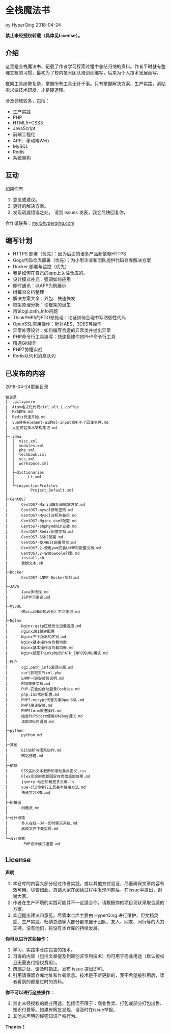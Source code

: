 # 全栈魔法书

by HyperQing 2018-04-24

**禁止未经授权转载（具体见License）。**

## 介绍

这里是全栈魔法书，记载了作者学习探索过程中总结归纳的资料。作者平时就有整理文档的习惯，最初为了校内技术团队培训而编写，后来为个人技术发展而写。

框架工具纷繁复杂，掌握所有工具无补于事。只有掌握解决方案、生产实践，紧贴需求做技术研发，才是硬道理。

涉及领域较多，包括：

- 生产实践
- PHP
- HTML5+CSS3
- JavaScript
- 前端工程化
- APP、移动端Web
- MySQL
- Redis
- 系统架构


## 互动

如果你有
1. 意见或建议。
2. 更好的解决方案。
3. 发现疏漏错误之处。
请到 Issues 发表，我会尽快回复你。

合作请联系：my@hyperqing.com

## 编写计划

- HTTPS 部署（优先）：因为后面的诸多产品都依赖HTTPS
- Gogs代码仓库部署（优先）：为小型企业和团队提供代码仓库解决方案
- Docker 部署与监控（优先）
- 我是如何在自己的app上关注仓库的。
- 设计模式补充：强调如何应用
- 即时通讯：以APP为例展示
- 树莓派文档整理
- 解决方案大全：外包、快速快发
- 框架原理分析：论框架的诞生
- 再论cgi.path_info问题
- ThinkPHP5的PDO预处理：论证如何合理书写防御性代码
- OpenSSL常用操作：针对AES、3DES等操作
- 异常处理设计：如何编写合适的异常类并抛出异常
- PHP命令行工具编写：快速搭建你的PHP命令行工具
- 精通Git操作
- PHP7协程实战
- Redis队列和消息队列

## 已发布的内容

2018-04-24更新目录
```
根目录
│  .gitignore
│  Atom格式化代码ctrl_alt_L.coffee
│  README.md
│  Redis快速开始.md
│  vue使用element-ui的el-input监听不了回车事件.md
│  大型网站技术架构笔记.md
│
├─.idea
│  │  misc.xml
│  │  modules.xml
│  │  php.xml
│  │  techbook.iml
│  │  vcs.xml
│  │  workspace.xml
│  │
│  ├─dictionaries
│  │      Li.xml
│  │
│  └─inspectionProfiles
│          Project_Default.xml
│
├─CentOS7
│      CentOS7-MariaDB乱码解决方案.md
│      CentOS7-mysql修改密码.md
│      CentOS7-Mysql双机热备份.md
│      CentOS7-Nginx.conf配置.md
│      Centos7-phpMyAdmin安装.md
│      CentOS7-Redis配置文档.md
│      CentOS7-SSH2配置.md
│      CentOS7-使用Git部署项目.md
│      CentOS7.2-使用yum安装LNMP和配置文档.md
│      CentOS7.2-安装Swoole引擎.md
│      install.sh
│      替换文本.sh
│
├─Docker
│      CentOS7-LNMP-Docker实战.md
│
├─JAVA
│      Java多线程.md
│      JSP学习笔记.md
│
├─MySQL
│      《MariaDB必知必会》学习笔记.md
│
├─Nginx
│      Nginx-gzip压缩优化加载速度.md
│      nginx301跳转配置
│      Nginx三个版本的区别.md
│      Nginx基本操作与负载均衡
│      Nginx基本操作与负载均衡.md
│      Nginx适配Thinkphp的PATH_INFO的URL模式.md
│
├─PHP
│      cgi.path_info漏洞问题.md
│      curl获取天气xml.php
│      LNMP一键安装包说明.md
│      PDO简要文档.md
│      PHP-安全的自动登录Cookies.md
│      php.ini常用配置.md
│      PHP7-mcrypt代替方案OpenSSL.md
│      PHP7编译安装.md
│      PHPStorm快捷操作.md
│      结合PHPStorm使用Xdebug调试.md
│      读取XML的语句.md
│
├─python
│      python.md
│
├─其他
│      Git进阶与团队协作.md
│      网站搭建.md
│
├─前端
│      CSS溢出文本截断和滚动条自定义.css
│      Flex实现的页脚固定在页面底部效果.md
│      jquery-动态加载更多文章.js
│      vue-cli命令行工具基本使用方法.md
│      快速学习XML.md
│
├─树莓派
│      树莓派.md
│
├─设计思路
│      多人在线一对一即时聊天系统.md
│      高级文件下载实现.md
│
└─设计模式
        PHP设计模式速查.md
```

## License

**声明**
1. 本仓库的内容大部分经过作者实践，或以其他方式验证，尽量确保文章内容有效可用。尽管如此，恳请大家在阅读过程中发现问题后，在issue中提出，谢谢大家。
2. 作者在生产环境的实践可能并不一定适合你，请根据你的项目现状采取合适的方案。
3. 欢迎提出建议和意见。尽管本仓库主要由 HyperQing 进行维护，但文档灵感、生产实践、归纳总结等大部分都来自于团队、友人、网友、同行等的大力支持。没有他们，将没有本仓库的持续发展。

**你可以进行这些操作：**
1. 学习、实践本仓库包含的技术。
2. 习得的内容（包括文章提及到原创非专利技术）均可用于商业用途（默认授权且无需支付授权费用）。
3. 疏漏之处，请及时指正。发布 issue 提出即可。
4. 引用请保留仓库地址和作者信息。技术是不断更新的，我不希望被引用后，读者看到的都是过时的资料。

**你不可以进行这些操作：**
1. 禁止未经授权的商业用途，包括但不限于：商业售卖、打包或部分打包出售、知识付费等。如果有网友发现，请及时在issue举报。
2. 其他未声明的侵犯知识产权行为。

**Thanks！**
